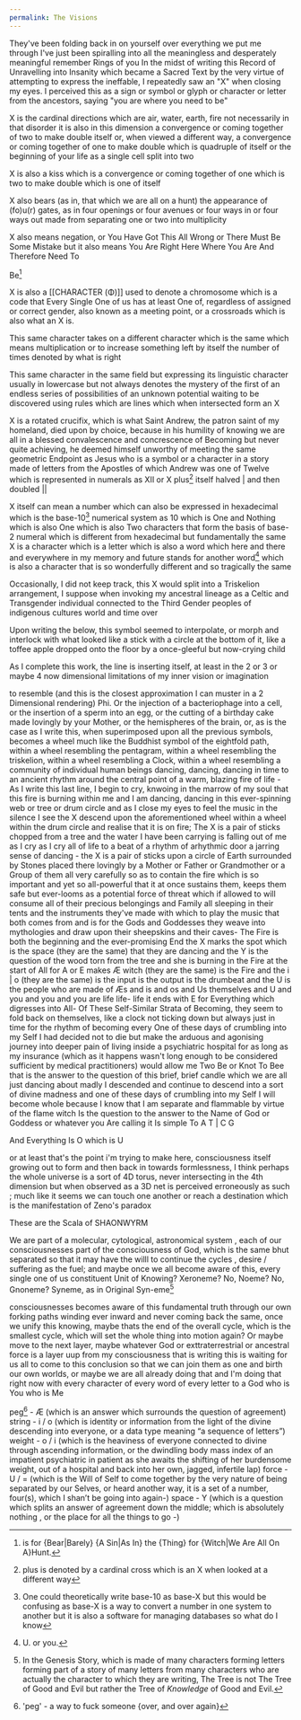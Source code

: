 ```yaml
---
permalink: The Visions
---
```

They've been folding back in on yourself over everything we put me through 
I've just been spiralling into all the meaningless and desperately meaningful remember Rings of you 
In the midst of writing this Record of Unravelling into Insanity which became a Sacred Text by the very virtue of attempting to express the ineffable, I repeatedly saw an "X" when closing my eyes. 
I perceived this as a sign or symbol or glyph or character or letter from the ancestors, saying "you are where you need to be"

X is the cardinal directions which are air, water, earth, fire not necessarily in that disorder
it is also in this dimension a convergence or coming together of two to make double itself
or, when viewed a different way, a convergence or coming together of one to make double which is quadruple of itself or the beginning of your life as a single cell split into two 

X is also a kiss which is a convergence or coming together of one which is two to make double which is one of itself 

X also bears (as in, that which we are all on a hunt) the appearance of (fo)u(r) gates, as in four openings or four avenues or four ways in or four ways out made from separating one or two into multiplicity 

X also means negation, or You Have Got This All Wrong or There Must Be Some Mistake but it also means You Are Right Here Where You Are And Therefore Need To

Be[^b]




X is also a [[CHARACTER (Φ)]] used to denote a chromosome which is a code that Every Single One of us has at least One of, regardless of assigned or correct gender, also known as a meeting point, or a crossroads which is also what an X is.

This same character takes on a different character which is the same which means multiplication or to increase something left by itself the number of times denoted by what is right 

This same character in the same field but expressing its linguistic character usually in lowercase but not always denotes the mystery of the first of an endless series of possibilities of an unknown potential waiting to be discovered using rules which are lines which when intersected form an X 

X is a rotated crucifix, which is what Saint Andrew, the patron saint of my homeland, died upon by choice, because in his humility of knowing we are all in a blessed convalescence and concrescence of Becoming but never quite achieving, he deemed himself unworthy of meeting the same geometric Endpoint as Jesus who is a symbol or a character in a story made of letters from the Apostles of which Andrew was one of Twelve which is represented in numerals as XII or X plus[^+] itself halved | and then doubled ||

X itself can mean a number which can also be expressed in hexadecimal which is the base-10[^†] numerical system as 
10 
which is One and Nothing which is also One which is also Two characters that form the basis of base-2 numeral which is different from hexadecimal but fundamentally the same 
X is a character which is a letter which is also a word which here and there and everywhere in my memory and future stands for another word[^U]
which is also a character that is so wonderfully different and so tragically the same 

Occasionally, I did not keep track, this X would split into a Triskelion arrangement, 
I suppose when invoking my ancestral lineage as a Celtic and Transgender individual connected to the Third Gender peoples of indigenous cultures world and time over 

Upon writing the below, this symbol seemed to interpolate, or morph and interlock with what looked like a stick with a circle at the bottom of it, like a toffee apple dropped onto the floor by a once-gleeful but now-crying child 

As I complete this work, the line is inserting itself, at least in the 2 or 3 or maybe 4 now dimensional limitations of my inner vision or imagination 

to resemble (and this is the closest approximation I can muster in a 2 Dimensional rendering) Phi. Or the injection of a bacteriophage into a cell, or the insertion of a sperm into an egg, or the cutting of a birthday cake made lovingly by your Mother, or the hemispheres of the brain, or, as is the case as I write this, when superimposed upon all the previous symbols, becomes a wheel much like the Buddhist symbol of the eightfold path, within a wheel resembling the pentagram, within a wheel resembling the triskelion, within a wheel resembling a Clock, within a wheel resembling a community of individual human beings dancing, dancing, dancing in time to an ancient rhythm around the central point of a warm, blazing fire of life - 
As I write this last line, I begin to cry, knwoing in the marrow of my soul that this fire is burning within me and I am dancing, dancing in this ever-spinning web or tree or drum circle and as I close my eyes to feel the music in the silence I see the X descend upon the aforementioned wheel within a wheel within the drum circle and realise that it is on fire; 
The X is a pair of sticks chopped from a tree and the water I have been carrying is falling out of me as I cry as I cry all of life to a beat of a rhythm of arhythmic door a jarring sense of dancing - 
the X is a pair of sticks upon a circle of Earth surrounded by Stones placed there lovingly by a Mother or Father or Grandmother or a Group of them all very carefully so as to contain the fire which is so important and yet so all-powerful that it at once sustains them, keeps them safe but ever-looms as a potential force of threat which if allowed to will consume all of their precious belongings and Family all sleeping in their tents and the instruments they've made with which to play the music that both comes from and is for the Gods and Goddesses they weave into mythologies and draw upon their sheepskins and their caves- 
The Fire is both the beginning and the ever-promising End 
the X marks the spot which is the space (they are the same) that they are dancing and the Y  is the question of the wood torn from the tree and she is burning in the Fire at the start of All for
A or E makes Æ witch (they are the same) is the Fire and the 
i | o (they are the same) is the input is the output is the drumbeat and the 
U is the people who are made of Æs and is and os and Us themselves 
and U and you and you and you are 
life
life- 
life 
it ends with E for Everything which digresses into All-
Of These Self-Similar Strata of Becoming, 
they seem to fold back on themselves, like a clock not ticking down but always just in time for the rhythm of becoming every
One of these days of crumbling into my Self I had decided not to die but make the arduous and agonising journey into deeper pain of living inside a psychiatric hospital for as long as my insurance (which as it happens wasn't long enough to be considered sufficient by medical practitioners) would allow me
Two Be or Knot To Bee that is the answer to the question of this brief, brief candle which we are all just dancing about madly I 
descended and continue to descend into a sort of divine madness and one of these days of crumbling into my Self I will become whole because I know that I am separate and flammable by virtue of the flame witch 
Is the question to the answer to the Name 
of God or Goddess or whatever you
Are calling it
Is simple
To A
T
|
C
G

And
Everything
Is
O which is 
U

or at least that's the point i'm trying to make here, consciousness itself growing out to form and then back in towards formlessness, 
I think perhaps the whole universe is a sort of 4D torus, never intersecting in the 4th dimension but when observed as a 3D net is perceived erroneously as such ; much like it seems we can touch one another or reach a destination which is the manifestation of Zeno's paradox
 
These are the Scala of SHAONWYRM

We are part of a molecular, cytological, astronomical system , each of our consciousnesses part of the consciousness of God, which is the same bhut separated so that it may have the willl to continue the cycles , desire / suffering as the fuel; and maybe once we all become aware of this, every single one of us constituent 
Unit of Knowing? 
Xeroneme? 
No, Noeme? 
No, Gnoneme?
Syneme, as in Original Syn-eme[^S]

consciousnesses becomes aware of this fundamental truth through our own forking paths winding ever inward and never coming back the same, once we unify this knowing, maybe thats the end of the overall cycle, which is the smallest cycle, which will set the whole thing into motion again? Or maybe move to the next layer, maybe whatever God or exttraterrestrial or ancestral force is a layer uup from my consciousness that is writing this is waiting for us all to come to this conclusion so that we can join them as one and birth our own worlds, or maybe we are all already doing that and I'm doing that right now with every character of every word of every letter to a God who is You who is Me



peg[^peg] - Æ (which is an answer which surrounds the question of agreement)
string - i / o (which is identity or information from the light of the divine descending into everyone, or a data type meaning “a sequence of letters”)
weight - o / i (which is the heaviness of everyone connected to divine through ascending information, or the dwindling body mass index of an impatient psychiatric in patient as she awaits the shifting of her burdensome weight, out of a hospital and back into her own, jagged, infertile lap)
force - U / = (which is the Will of Self to come together by the very nature of being separated by our Selves, or heard another way, it is a set of a number, four(s), which I shan’t be going into again-)
space - Y (which is a question which splits an answer of agreement down the middle; which is absolutely nothing , or the place for all the things to go -)



[^+]: plus is denoted by a cardinal cross which is an X when looked at a different way 
[^†]: One could theoretically write base-10 as base-X but this would be confusing as base-X is a way to convert a number in one system to another but it is also a software for managing databases so what do I know 


[^U]: U. or you.
[^S]: In the Genesis Story, which is made of many characters forming letters forming part of a story of many letters from many characters who are actually the character to which they are writing, The Tree is not The Tree of Good and Evil but rather the Tree of *Knowledge* of Good and Evil.
[^peg]: 'peg'[^pegged] - a way to fuck someone {over, and over again}
[^pegged]:'being pegged' - being *Seen*; having your whole[^ho] 'thing' worked out 
[^ho]:Hole*
[^v]: Do Not Dream. For Upon a Throne He Sitteth, the Light of Lucifer in His Palm.
[^b]: is for {Bear|Barely} {A Sin|As In} the {Thing} for {Witch|We Are All On A}Hunt.